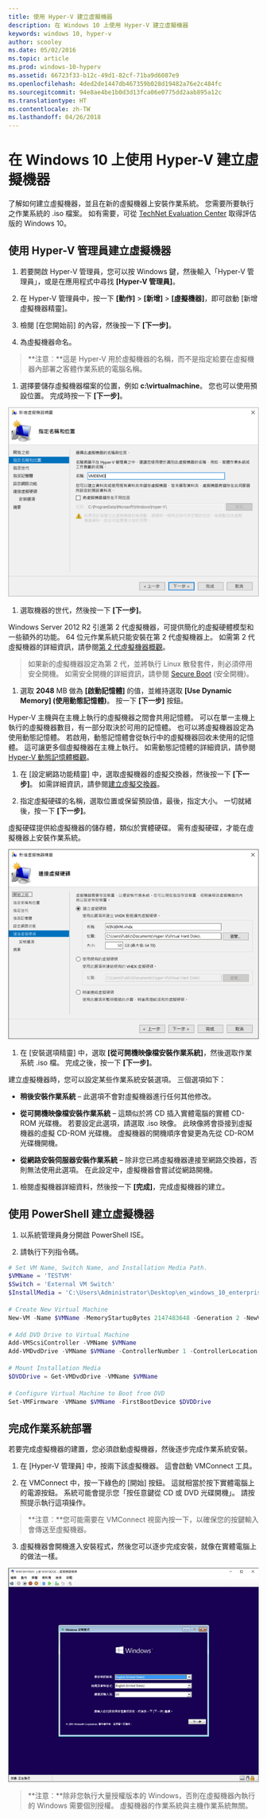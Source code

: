 ```yaml
---
title: 使用 Hyper-V 建立虛擬機器
description: 在 Windows 10 上使用 Hyper-V 建立虛擬機器
keywords: windows 10, hyper-v
author: scooley
ms.date: 05/02/2016
ms.topic: article
ms.prod: windows-10-hyperv
ms.assetid: 66723f33-b12c-49d1-82cf-71ba9d6087e9
ms.openlocfilehash: 4ded2de1447db467359b028d19482a76e2c484fc
ms.sourcegitcommit: 94e8ae4be1b0d3d13fca06e0775dd2aab895a12c
ms.translationtype: HT
ms.contentlocale: zh-TW
ms.lasthandoff: 04/26/2018
---
```

# <a name="create-virtual-machine-with-hyper-v-on-windows-10"></a>在 Windows 10 上使用 Hyper-V 建立虛擬機器

了解如何建立虛擬機器，並且在新的虛擬機器上安裝作業系統。  您需要所要執行之作業系統的 .iso 檔案。 如有需要，可從 [TechNet Evaluation Center](http://www.microsoft.com/en-us/evalcenter/) 取得評估版的 Windows 10。

## <a name="create-a-virtual-machine-with-hyper-v-manager"></a>使用 Hyper-V 管理員建立虛擬機器

1. 若要開啟 Hyper-V 管理員，您可以按 Windows 鍵，然後輸入「Hyper-V 管理員」，或是在應用程式中尋找 **\[Hyper-V 管理員\]**。

1. 在 Hyper-V 管理員中，按一下 **\[動作\]** > **\[新增\]** > **\[虛擬機器\]**，即可啟動 \[新增虛擬機器精靈\]。

1. 檢閱 \[在您開始前\] 的內容，然後按一下 **\[下一步\]**。

1. 為虛擬機器命名。
  > **注意︰**這是 Hyper-V 用於虛擬機器的名稱，而不是指定給要在虛擬機器內部署之客體作業系統的電腦名稱。

1. 選擇要儲存虛擬機器檔案的位置，例如 **c:\virtualmachine**。 您也可以使用預設位置。 完成時按一下 **\[下一步\]**。
    
  ![](media/new_vm_upd.png)

1. 選取機器的世代，然後按一下 **\[下一步\]**。  

  Windows Server 2012 R2 引進第 2 代虛擬機器，可提供簡化的虛擬硬體模型和一些額外的功能。 64 位元作業系統只能安裝在第 2 代虛擬機器上。 如需第 2 代虛擬機器的詳細資訊，請參閱[第 2 代虛擬機器概觀](https://technet.microsoft.com/en-us/library/dn282285.aspx)。
  
  > 如果新的虛擬機器設定為第 2 代，並將執行 Linux 散發套件，則必須停用安全開機。 如需安全開機的詳細資訊，請參閱 [Secure Boot](https://technet.microsoft.com/en-us/library/dn486875.aspx) (安全開機)。

1. 選取 **2048** MB 做為 **\[啟動記憶體\]** 的值，並維持選取 **\[Use Dynamic Memory\] (使用動態記憶體)**。 按一下 **\[下一步\]** 按鈕。

  Hyper-V 主機與在主機上執行的虛擬機器之間會共用記憶體。 可以在單一主機上執行的虛擬機器數目，有一部分取決於可用的記憶體。 也可以將虛擬機器設定為使用動態記憶體。 若啟用，動態記憶體會從執行中的虛擬機器回收未使用的記憶體。 這可讓更多個虛擬機器在主機上執行。 如需動態記憶體的詳細資訊，請參閱 [Hyper-V 動態記憶體概觀](https://technet.microsoft.com/en-us/library/hh831766.aspx)。

1. 在 \[設定網路功能精靈\] 中，選取虛擬機器的虛擬交換器，然後按一下 **\[下一步\]**。 如需詳細資訊，請參閱[建立虛擬交換器](connect-to-network.md)。

1. 指定虛擬硬碟的名稱，選取位置或保留預設值，最後，指定大小。 一切就緒後，按一下 **\[下一步\]**。

  虛擬硬碟提供給虛擬機器的儲存體，類似於實體硬碟。 需有虛擬硬碟，才能在虛擬機器上安裝作業系統。
  
  ![](media/new_vhd_upd.png)

1. 在 \[安裝選項精靈\] 中，選取 **\[從可開機映像檔安裝作業系統\]**，然後選取作業系統 .iso 檔。 完成之後，按一下 **\[下一步\]**。

  建立虛擬機器時，您可以設定某些作業系統安裝選項。 三個選項如下：

  * **稍後安裝作業系統** – 此選項不會對虛擬機器進行任何其他修改。

  * **從可開機映像檔安裝作業系統** – 這類似於將 CD 插入實體電腦的實體 CD-ROM 光碟機。 若要設定此選項，請選取 .iso 映像。 此映像將會掛接到虛擬機器的虛擬 CD-ROM 光碟機。 虛擬機器的開機順序會變更為先從 CD-ROM 光碟機開機。

  * **從網路安裝伺服器安裝作業系統** – 除非您已將虛擬機器連接至網路交換器，否則無法使用此選項。 在此設定中，虛擬機器會嘗試從網路開機。

1. 檢閱虛擬機器詳細資料，然後按一下 **\[完成\]**，完成虛擬機器的建立。

## <a name="create-a-virtual-machine-with-powershell"></a>使用 PowerShell 建立虛擬機器

1. 以系統管理員身分開啟 PowerShell ISE。

2. 請執行下列指令碼。

  ``` powershell
  # Set VM Name, Switch Name, and Installation Media Path.
  $VMName = 'TESTVM'
  $Switch = 'External VM Switch'
  $InstallMedia = 'C:\Users\Administrator\Desktop\en_windows_10_enterprise_x64_dvd_6851151.iso'

  # Create New Virtual Machine
  New-VM -Name $VMName -MemoryStartupBytes 2147483648 -Generation 2 -NewVHDPath "D:\Virtual Machines\$VMName\$VMName.vhdx" -NewVHDSizeBytes 53687091200 -Path "D:\Virtual Machines\$VMName" -SwitchName $Switch

  # Add DVD Drive to Virtual Machine
  Add-VMScsiController -VMName $VMName
  Add-VMDvdDrive -VMName $VMName -ControllerNumber 1 -ControllerLocation 0 -Path $InstallMedia

  # Mount Installation Media
  $DVDDrive = Get-VMDvdDrive -VMName $VMName

  # Configure Virtual Machine to Boot from DVD
  Set-VMFirmware -VMName $VMName -FirstBootDevice $DVDDrive
  ```

## <a name="complete-the-operating-system-deployment"></a>完成作業系統部署

若要完成虛擬機器的建置，您必須啟動虛擬機器，然後逐步完成作業系統安裝。

1. 在 \[Hyper-V 管理員\] 中，按兩下該虛擬機器。 這會啟動 VMConnect 工具。

2. 在 VMConnect 中，按一下綠色的 \[開始\] 按鈕。 這就相當於按下實體電腦上的電源按鈕。 系統可能會提示您「按任意鍵從 CD 或 DVD 光碟開機」。 請按照提示執行這項操作。

  > **注意︰**您可能需要在 VMConnect 視窗內按一下，以確保您的按鍵輸入會傳送至虛擬機器。

3. 虛擬機器會開機進入安裝程式，然後您可以逐步完成安裝，就像在實體電腦上的做法一樣。

  ![](media/OSDeploy_upd.png) 

  > **注意︰**除非您執行大量授權版本的 Windows，否則在虛擬機器內執行的 Windows 需要個別授權。 虛擬機器的作業系統與主機作業系統無關。
